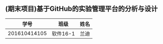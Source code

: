 ## (期末项目)基于GitHub的实验管理平台的分析与设计
|学号|班级|姓名|
|:---------------:|:------------:|:------------:|
|201610414105|软件16-1|兰迪|

